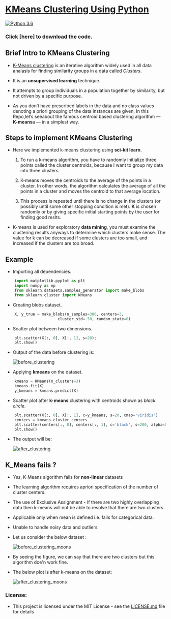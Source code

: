 # [KMeans Clustering Using Python](http://scikit-learn.org/stable/modules/generated/sklearn.cluster.KMeans.html) 

[![Python 3.6](https://img.shields.io/badge/python-3.6-blue.svg)](https://www.python.org/downloads/release/python-360/)

### Click [here] to download the code.
## Brief Intro to KMeans Clustering
* [K-Means clustering](https://en.wikipedia.org/wiki/K-means_clustering) is an iterative algorithm widely used in all data analasis for       finding similarity groups in a data called _Clusters_.

* It is an **unsupervised learning** technique.

* It attempts to group individuals in a population together by similarity, but not driven by a specific purpose. 

* As you don’t have prescribed labels in the data and no class values denoting a priori grouping of the data instances are given, 
	In this Repo,let’s seeabout the famous centroid based clustering algorithm — **K-means**a — in a simplest way.

## Steps to implement KMeans Clustering

* Here we implemented k-means clustering using **sci-kit learn**.
 
   1. To run a k-means algorithm, you have to randomly initialize three points called the cluster centroids,
      because I want to group my data into three clusters. 

   2. K-means moves the centroids to the average of the points in a cluster. In other words, 
      the algorithm calculates the average of all the points in a cluster and moves the centroid to that average location.

   3. This process is repeated until there is no change in the clusters (or possibly until some other stopping condition is met).
      **K** is chosen randomly or by giving specific initial starting points by the user for finding good reslts.


* K-means is used for exploratory **data mining**, you must examine the clustering results anyways to determine which clusters make sense. The value for k can be decreased if some clusters are too small, and increased if the clusters are too broad.
      
## Example

* Importing all dependencies.

``` python
	import matplotlib.pyplot as plt
	import numpy as np
	from sklearn.datasets.samples_generator import make_blobs
	from sklearn.cluster import KMeans
```
* Creating blobs dataset.

``` python
	X, y_true = make_blobs(n_samples=300, centers=3,
                       cluster_std=.50, random_state=0)
````
* Scatter plot between two dimensions.

``` python
	plt.scatter(X[:, 0], X[:, 1], s=20);
	plt.show()
````
* Output of the data before clustering is:

	![before_clustering](https://user-images.githubusercontent.com/36328597/42724536-cde998d4-8791-11e8-96ac-7ae35591fa91.png)

* Applying **kmeans** on the dataset.

``` python
	kmeans = KMeans(n_clusters=3) 
	kmeans.fit(X)
	y_kmeans = kmeans.predict(X)
````
* Scatter plot after **k-means** clustering with centroids shown as _black circle_.

``` python
	plt.scatter(X[:, 0], X[:, 1], c=y_kmeans, s=20, cmap='viridis')
	centers = kmeans.cluster_centers_
	plt.scatter(centers[:, 0], centers[:, 1], c='black', s=200, alpha=0.5);
	plt.show()
````
* The output will be:

	![after_clustering](https://user-images.githubusercontent.com/36328597/42724534-cd6d7d30-8791-11e8-926c-4bf127102658.png)


## K_Means fails ?

* _Yes_, K-Means algorithm fails for **non-linear** datasets
* The learning algorithm requires apriori specification of the number of  cluster centers.
* The use of  Exclusive Assignment - If  there are two highly overlapping data then k-means will not be able to resolve that there 	are two clusters.
* Applicable only when mean is defined i.e. fails for categorical data.
* Unable to handle noisy data and outliers.
* Let us consider the below dataset :
	
	![before_clustering_moons](https://user-images.githubusercontent.com/36328597/42724537-ce229684-8791-11e8-8007-89cb5dda1205.png)

	
* By seeing the figure, we can say that there are two clusters but this algorithm doe'n work fine.
* The below plot is after k-means on the dataset:
	
	![after_clustering_moons](https://user-images.githubusercontent.com/36328597/42724535-cdae71fa-8791-11e8-9d69-7a843263ffd0.png)



### License:

* This project is licensed under the MIT License - see the [LICENSE.md](https://github.com/syamkakarla98/KMeans-Clustering/blob/master/LICENSE.md) file for details




